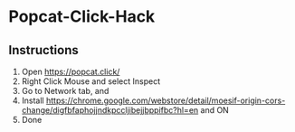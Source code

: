 # Popcat-Click-Hack

## Instructions
1. Open https://popcat.click/ 
2. Right Click Mouse and select Inspect
3. Go to Network tab, and 
5. Install https://chrome.google.com/webstore/detail/moesif-origin-cors-change/digfbfaphojjndkpccljibejjbppifbc?hl=en and ON
6. Done
